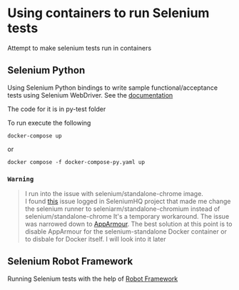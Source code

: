 # Using containers to run Selenium tests
Attempt to make selenium tests run in containers

## Selenium Python
Using Selenium Python bindings to write sample functional/acceptance tests using Selenium WebDriver.  See the [documentation](https://selenium-python.readthedocs.io/)

The code for it is in py-test folder

To run execute the following
```
docker-compose up
```

or

```
docker compose -f docker-compose-py.yaml up
```


### `Warning`
> I run into the issue with selenium/standalone-chrome image.  
> I found [this](ttps://github.com/SeleniumHQ/docker-selenium/issues/1677) issue logged in SeleniumHQ project that made me change the selenium runner to seleniarm/standalone-chromium instead of selenium/standalone-chrome
> It's a temporary workaround.  The issue was narrowed down to [AppArmour](https://docs.docker.com/engine/security/apparmor/). The best solution at this point is to disable AppArmour for the selenium-standalone Docker container or to disbale for Docker itself. 
>  I will look into it later



## Selenium Robot Framework
Running Selenium tests with the help of [Robot Framework](https://robotframework.org/)

